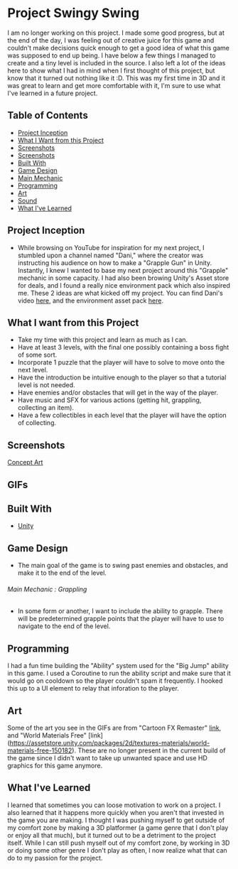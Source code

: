 # Project Swingy Swing

I am no longer working on this project. I made some good progress, but at the end of the day, I was feeling out of creative juice for this game and couldn't make decisions quick enough to get a good idea of what this game was supposed to end up being. I have below a few things I managed to create and a tiny level is included in the source. I also left a lot of the ideas here to show what I had in mind when I first thought of this project, but know that it turned out nothing like it :D. This was my first time in 3D and it was great to learn and get more comfortable with it, I'm sure to use what I've learned in a future project. 

## Table of Contents
* [Project Inception](https://github.com/RyanFloresTT/Project-Swingy-Swing/edit/main/README.md#project-inception)
* [What I Want from this Project](https://github.com/RyanFloresTT/Project-Swingy-Swing/edit/main/README.md#what-i-want-from-this-project)
* [Screenshots](https://github.com/RyanFloresTT/Project-Swingy-Swing/edit/main/README.md#screenshots)
* [Screenshots](https://github.com/RyanFloresTT/Project-Swingy-Swing/edit/main/README.md#gifs)
* [Built With](https://github.com/RyanFloresTT/Project-Swingy-Swing/edit/main/README.md#built-with)
* [Game Design](https://github.com/RyanFloresTT/Project-Swingy-Swing/edit/main/README.md#game-design)
* [Main Mechanic](https://github.com/RyanFloresTT/Project-Swingy-Swing/edit/main/README.md#main-mechanic--grappling)
* [Programming](https://github.com/RyanFloresTT/Project-Swingy-Swing/edit/main/README.md#programming)
* [Art](https://github.com/RyanFloresTT/Project-Swingy-Swing/edit/main/README.md#art)
* [Sound](https://github.com/RyanFloresTT/Project-Swingy-Swing/edit/main/README.md#sound)
* [What I've Learned](https://github.com/RyanFloresTT/Project-Swingy-Swing/edit/main/README.md#what-ive-learned)

## Project Inception

* While browsing on YouTube for inspiration for my next project, I stumbled upon a channel named "Dani," where the creator was instructing his audience on how to make a "Grapple Gun" in Unity. Instantly, I knew I wanted to base my next project around this "Grapple" mechanic in some capacity. I had also been browing Unity's Asset store for deals, and I found a really nice environment pack which also inspired me. These 2 ideas are what kicked off my project. You can find Dani's video [here](https://www.youtube.com/watch?v=Xgh4v1w5DxU&ab_channel=DanisTutorials), and the environment asset pack [here](https://assetstore.unity.com/packages/3d/environments/landscapes/toon-fantasy-nature-215197).

## What I want from this Project

* Take my time with this project and learn as much as I can. 
* Have at least 3 levels, with the final one possibly containing a boss fight of some sort. 
* Incorporate 1 puzzle that the player will have to solve to move onto the next level. 
* Have the introduction be intuitive enough to the player so that a tutorial level is not needed.
* Have enemies and/or obstacles that will get in the way of the player.
* Have music and SFX for various actions (getting hit, grappling, collecting an item).
* Have a few collectibles in each level that the player will have the option of collecting.

## Screenshots
[Concept Art](https://github.com/RyanFloresTT/Project-Swingy-Swing/blob/main/Images/FullConceptArt.png)

## GIFs

## Built With

* [Unity](https://www.unity.com)

## Game Design

* The main goal of the game is to swing past enemies and obstacles, and make it to the end of the level.
###### Main Mechanic : Grappling
* In some form or another, I want to include the ability to grapple. There will be predetermined grapple points that the player will have to use to navigate to the end of the level.

## Programming

I had a fun time building the "Ability" system used for the "Big Jump" ability in this game. I used a Coroutine to run the ability script and make sure that it would go on cooldown so the player couldn't spam it frequently. I hooked this up to a UI element to relay that inforation to the player. 

## Art

Some of the art you see in the GIFs are from "Cartoon FX Remaster" [link](https://assetstore.unity.com/packages/vfx/particles/cartoon-fx-remaster-4010), and "World Materials Free" [link] (https://assetstore.unity.com/packages/2d/textures-materials/world-materials-free-150182). These are no longer present in the current build of the game since I didn't want to take up unwanted space and use HD graphics for this game anymore.

## What I've Learned

I learned that sometimes you can loose motivation to work on a project. I also learned that it happens more quickly when you aren't that invested in the game you are making. I thought I was pushing myself to get outside of my comfort zone by making a 3D platformer (a game genre that I don't play or enjoy all that much), but it turned out to be a detriment to the project itself. While I can still push myself out of my comfort zone, by working in 3D or doing some other genre I don't play as often, I now realize what that can do to my passion for the project.
